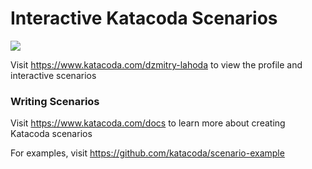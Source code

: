 # Interactive Katacoda Scenarios

[![](http://shields.katacoda.com/katacoda/dzmitry-lahoda/count.svg)](https://www.katacoda.com/dzmitry-lahoda "Get your profile on Katacoda.com")

Visit https://www.katacoda.com/dzmitry-lahoda to view the profile and interactive scenarios

### Writing Scenarios
Visit https://www.katacoda.com/docs to learn more about creating Katacoda scenarios

For examples, visit https://github.com/katacoda/scenario-example
